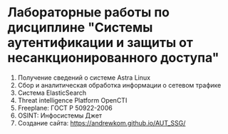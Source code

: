 # Лабораторные работы по дисциплине "Системы аутентификации и защиты от несанкционированного доступа"
1. Получение сведений о системе Astra Linux
2. Сбор и аналитическая обработка информации о сетевом трафике
3. Система ElasticSearch
4. Threat intelligence Platform OpenCTI
5. Freeplane: ГОСТ Р 50922-2006
6. OSINT: Инфосистемы Джет
7. Создание сайта: https://andrewkom.github.io/AUT_SSG/
